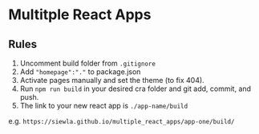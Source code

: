 # Multitple React Apps

## Rules

1. Uncomment build folder from `.gitignore`
2. Add `"homepage":"."` to package.json
3. Activate pages manually and set the theme (to fix 404).
4. Run `npm run build` in your desired cra folder and git add, commit, and push.
5. The link to your new react app is `./app-name/build`

e.g. `https://siewla.github.io/multiple_react_apps/app-one/build/`
